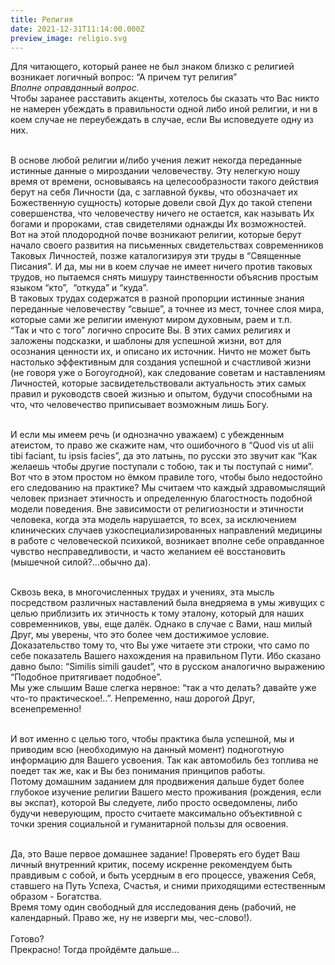 ```yaml
---
title: Религия
date: 2021-12-31T11:14:00.000Z
preview_image: religio.svg
---
```


Для читающего, который ранее не был знаком близко с религией возникает логичный вопрос: “А причем тут религия”\
_Вполне оправданный вопрос._\
Чтобы заранее расставить акценты, хотелось бы сказать что Вас никто не намерен убеждать в правильности одной либо иной религии, и ни в коем случае не переубеждать в случае, если Вы исповедуете одну из них.

\
В основе любой религии и/либо учения лежит некогда переданные истинные данные о мироздании человечеству. Эту нелегкую ношу время от времени, основываясь на целесообразности такого действия берут на себя Личности (да, с заглавной буквы, что обозначает их Божественную сущность) которые довели свой Дух до такой степени совершенства, что человечеству ничего не остается, как называть Их богами и пророками, став свидетелями однажды Их возможностей. \
Вот на этой плодородной почве возникают религии, которые берут начало своего развития на письменных свидетельствах современников Таковых Личностей, позже каталогизируя эти труды в “Священные Писания”. И да, мы ни в коем случае не имеет ничего против таковых трудов, но пытаемся снять мишуру таинственности объяснив простым языком “кто”,  “откуда” и “куда”.\
В таковых трудах содержатся в разной пропорции истинные знания переданные человечеству “свыше”, а точнее из мест, точнее слоя мира, которые сами же религии именуют миром духовным, раем и т.п.\
“Так и что с того” логично спросите Вы. В этих самих религиях и заложены подсказки, и шаблоны для успешной жизни, вот для осознания ценности их, и описано их источник. Ничто не может быть настолько эффективным для создания успешной и счастливой жизни (не говоря уже о Богоугодной), как следование советам и наставлениям Личностей, которые засвидетельствовали актуальность этих самых правил и руководств своей жизнью и опытом, будучи способными на что, что человечество приписывает возможным лишь Богу.

\
И если мы имеем речь (и однозначно уважаем) с убежденным атеистом, то право же скажите нам, что ошибочного в “Quod vis ut alii tibi faciant, tu ipsis facies”, да это латынь, по русски это звучит как “Как желаешь чтобы другие поступали с тобою, так и ты поступай с ними”. Вот что в этом простом но ёмком правиле того, чтобы было недостойно его следованию на практике? Мы считаем что каждый здравомыслящий человек признает этичность и определенную благостность подобной модели поведения. Вне зависимости от религиозности и этичности человека, когда эта модель нарушается, то всех, за исключением клинических случаев узкоспециализированных направлений медицины в работе с человеческой психикой, возникает вполне себе оправданное чувство несправедливости, и часто желанием её восстановить (мышечной силой?...обычно да).

\
Сквозь века, в многочисленных трудах и учениях, эта мысль посредством различных наставлений была внедряема в умы живущих с целью приблизить их этичность к тому эталону, который для наших современников, увы, еще далёк. Однако в случае с Вами, наш милый Друг, мы уверены, что это более чем достижимое условие. Доказательство тому то, что Вы уже читаете эти строки, что само по себе показатель Вашего нахождения на правильном Пути. Ибо сказано давно было: “Similis simili gaudet”, что в русском аналогично выражению “Подобное притягивает подобное”.\
Мы уже слышим Ваше слегка нервное: “так а что делать? давайте уже что-то практическое!..”. Непременно, наш дорогой Друг, всенепременно!

\
И вот именно с целью того, чтобы практика была успешной, мы и приводим всю (необходимую на данный момент) подноготную информацию для Вашего усвоения. Так как автомобиль без топлива не поедет так же, как и Вы без понимания принципов работы.\
Потому домашним заданием для продвижения дальше будет более глубокое изучение религии Вашего место проживания (рождения, если вы экспат), которой Вы следуете, либо просто осведомлены, либо будучи неверующим, просто считаете максимально объективной с точки зрения социальной и гуманитарной пользы для освоения.

\
Да, это Ваше первое домашнее задание! Проверять его будет Ваш личный внутренний критик, посему искренне рекомендуем быть правдивым с собой, и быть усердным в его процессе, уважения Себя, ставшего на Путь Успеха, Счастья, и сними приходящими естественным образом - Богатства.\
Время тому один свободный для исследования день (рабочий, не календарный. Право же, ну не изверги мы, чес-слово!).\
\
Готово?\
Прекрасно! Тогда пройдёмте дальше…
